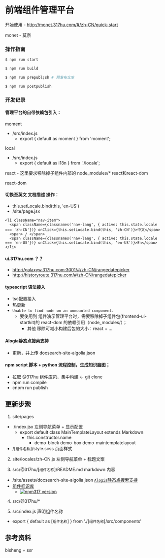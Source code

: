 # 前端组件管理平台

开始使用 - http://monet.317hu.com/#/zh-CN/quick-start

monet - 莫奈

### 操作指南

```bash
$ npm run start

$ npm run build

$ npm run prepubl¡sh # 预发布仓库

$ npm run postpublish
```

### 开发记录

#### 管理平台的自带依赖包引入：
moment
  - /src/index.js
    - export { default as moment } from 'moment';

local
  - /src/index.js
    - export { default as i18n } from './locale';

react - 这里要求移除掉子组件内部的 node_modules/* react和react-dom

react-dom

#### 切换至英文 文档描述 操作：

- this.setLocale.bind(this, 'en-US')
- /site/page.jsx

```
<li className="nav-item">
  <span className={classnames('nav-lang', { active: this.state.locale === 'zh-CN'})} onClick={this.setLocale.bind(this, 'zh-CN')}>中文</span>
  <span> / </span>
  <span className={classnames('nav-lang', { active: this.state.locale === 'en-US'})} onClick={this.setLocale.bind(this, 'en-US')}>En</span>
</li>
```

#### ui.317hu.com ？？

- http://galaxyw.317hu.com:3001/#/zh-CN/rangedatepicker
- http://historyroute.317hu.com/#/zh-CN/rangedatepicker

#### typescript 语法接入

- tsc配置接入
- 热更新
- `Unable to find node on an unmounted component.`
  - 要使用到 组件演示管理平台时，需要移除掉子组件包(frontend-ui-startkit)的 react-dom 的依赖引用（node_modules/）；
    - 其他 移除可减小构建后包的大小：react + ...

#### Alogia静态点搜索支持

- 更新，并上传 docsearch-site-algolia.json

#### npm script 脚本 + python 流程控制，生成知识脑图；

- 拉取 @317hu 组件库包，集中构建 <- git clone
- npm run compile
- cnpm run publish

## 更新步聚

1. site/pages
  - ./index.jsx                                                    左侧导航菜单 + 显示配置
    - export default class MainTemplateLayout extends Markdown
      - this.constructor.name
        - demo-block demo-box demo-maintemplatelayout
  - /[`组件名称`]/style.scss                                        页面样式

2. site/locales/zh-CN.js                                           左侧导航菜单 + 标题文案

3. src/@317hu/[`组件名称`]/README.md                                markdown 内容
  - /site/assets/docsearch-site-algolia.json  [`Alogia`静态点搜索支持](http://noonteam.com/pages/viewpage.action?pageId=3473412)
  - [组件标识库](https://shields.io/#/)
    - [![npm317 version](https://img.shields.io/badge/npm317-1.0.3-green.svg)](http://npm.intra.317hu.com/package/@317hu/rangedatepicker)

4. src/@317hu/*    

5. src/index.js                                                   声明组件名称
  - export { default as [`组件名称`] } from './[`组件名称`]/src/components'

## 参考资料

bisheng + ssr
